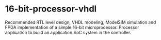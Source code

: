 # 16-bit-processor-vhdl
   Recommended RTL level design, VHDL modeling, ModelSIM simulation and FPGA implementation of a simple 16-bit microprocessor. Processor application to build an application SoC system in the controller.
